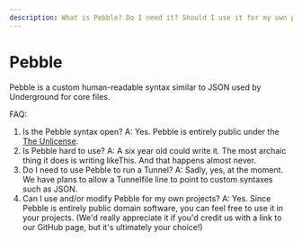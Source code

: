 ```yaml
---
description: What is Pebble? Do I need it? Should I use it for my own purposes?
---
```


# Pebble

Pebble is a custom human-readable syntax similar to JSON used by Underground for core files.&#x20;



FAQ:

1. Is the Pebble syntax open? A: Yes. Pebble is entirely public under the [The Unlicense](https://unlicense.org).
2. Is Pebble hard to use? A: A six year old could write it. The most archaic thing it does is writing likeThis. And that happens almost never.
3. Do I need to use Pebble to run a Tunnel? A: Sadly, yes, at the moment. We have plans to allow a Tunnelfile line to point to custom syntaxes such as JSON.
4. Can I use and/or modify Pebble for my own projects? A: Yes. Since Pebble is entirely public domain software, you can feel free to use it in your projects. (We'd really appreciate it if you'd credit us with a link to our GitHub page, but it's ultimately your choice!)

